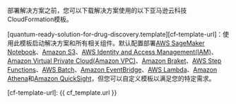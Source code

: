 部署解决方案之前，您可以下载解决方案使用的以下亚马逊云科技CloudFormation模板。

 [quantum-ready-solution-for-drug-discovery.template][cf-template-url]：使用此模板启动解决方案和所有相关组件。默认配置部署[AWS SageMaker Notebook](https://docs.aws.amazon.com/sagemaker/latest/dg/nbi.html)、[Amazon S3](https://aws.amazon.com/s3/)、[AWS Identity and Access Management(IAM)](https://aws.amazon.com/iam/)、[Amazon Virtual Private Cloud(Amazon VPC)](https://aws.amazon.com/vpc/)、[Amazon Braket](https://aws.amazon.com/braket/)、[AWS Step Functions](https://aws.amazon.com/step-functions/)、[AWS Batch](https://aws.amazon.com/batch/)、[Amazon EventBridge](https://aws.amazon.com/eventbridge/)、[AWS Lambda](https://aws.amazon.com/lambda/)、[Amazon Athena](https://aws.amazon.com/athena/)和[Amazon QuickSight](https://aws.amazon.com/quicksight/)，但您可以自定义模板以满足您的特定需求。


 [cf-template-url]: {{ cf_template.url }}


